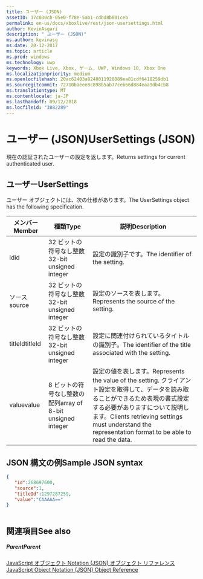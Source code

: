```yaml
---
title: ユーザー (JSON)
assetID: 17c030cb-05e0-f78e-5ab1-cdbd8b801ceb
permalink: en-us/docs/xboxlive/rest/json-usersettings.html
author: KevinAsgari
description: " ユーザー (JSON)"
ms.author: kevinasg
ms.date: 20-12-2017
ms.topic: article
ms.prod: windows
ms.technology: uwp
keywords: Xbox Live, Xbox, ゲーム, UWP, Windows 10, Xbox One
ms.localizationpriority: medium
ms.openlocfilehash: 20ac62403a8248011928089ea81cdf6418259db1
ms.sourcegitcommit: 72710baeee8c898b5ab77ceb66d884eaa9db4cb8
ms.translationtype: MT
ms.contentlocale: ja-JP
ms.lasthandoff: 09/12/2018
ms.locfileid: "3882289"
---
```

# <a name="usersettings-json"></a><span data-ttu-id="1da04-104">ユーザー (JSON)</span><span class="sxs-lookup"><span data-stu-id="1da04-104">UserSettings (JSON)</span></span>
<span data-ttu-id="1da04-105">現在の認証されたユーザーの設定を返します。</span><span class="sxs-lookup"><span data-stu-id="1da04-105">Returns settings for current authenticated user.</span></span> 
<a id="ID4EN"></a>

 
## <a name="usersettings"></a><span data-ttu-id="1da04-106">ユーザー</span><span class="sxs-lookup"><span data-stu-id="1da04-106">UserSettings</span></span>
 
<span data-ttu-id="1da04-107">ユーザー オブジェクトには、次の仕様があります。</span><span class="sxs-lookup"><span data-stu-id="1da04-107">The UserSettings object has the following specification.</span></span>
 
| <span data-ttu-id="1da04-108">メンバー</span><span class="sxs-lookup"><span data-stu-id="1da04-108">Member</span></span>| <span data-ttu-id="1da04-109">種類</span><span class="sxs-lookup"><span data-stu-id="1da04-109">Type</span></span>| <span data-ttu-id="1da04-110">説明</span><span class="sxs-lookup"><span data-stu-id="1da04-110">Description</span></span>| 
| --- | --- | --- | 
| <span data-ttu-id="1da04-111">id</span><span class="sxs-lookup"><span data-stu-id="1da04-111">id</span></span>| <span data-ttu-id="1da04-112">32 ビットの符号なし整数</span><span class="sxs-lookup"><span data-stu-id="1da04-112">32-bit unsigned integer</span></span>| <span data-ttu-id="1da04-113">設定の識別子です。</span><span class="sxs-lookup"><span data-stu-id="1da04-113">The identifier of the setting.</span></span>| 
| <span data-ttu-id="1da04-114">ソース</span><span class="sxs-lookup"><span data-stu-id="1da04-114">source</span></span>| <span data-ttu-id="1da04-115">32 ビットの符号なし整数</span><span class="sxs-lookup"><span data-stu-id="1da04-115">32-bit unsigned integer</span></span>| <span data-ttu-id="1da04-116">設定のソースを表します。</span><span class="sxs-lookup"><span data-stu-id="1da04-116">Represents the source of the setting.</span></span> | 
| <span data-ttu-id="1da04-117">titleId</span><span class="sxs-lookup"><span data-stu-id="1da04-117">titleId</span></span>| <span data-ttu-id="1da04-118">32 ビットの符号なし整数</span><span class="sxs-lookup"><span data-stu-id="1da04-118">32-bit unsigned integer</span></span>| <span data-ttu-id="1da04-119">設定に関連付けられているタイトルの識別子。</span><span class="sxs-lookup"><span data-stu-id="1da04-119">The identifier of the title associated with the setting.</span></span> | 
| <span data-ttu-id="1da04-120">value</span><span class="sxs-lookup"><span data-stu-id="1da04-120">value</span></span>| <span data-ttu-id="1da04-121">8 ビットの符号なし整数の配列</span><span class="sxs-lookup"><span data-stu-id="1da04-121">array of 8-bit unsigned integer</span></span>| <span data-ttu-id="1da04-122">設定の値を表します。</span><span class="sxs-lookup"><span data-stu-id="1da04-122">Represents the value of the setting.</span></span> <span data-ttu-id="1da04-123">クライアント設定を取得して、データを読み取ることができるため表現の書式設定する必要がありますについて説明します。</span><span class="sxs-lookup"><span data-stu-id="1da04-123">Clients retrieving settings must understand the representation format to be able to read the data.</span></span> | 
  
<a id="ID4EJC"></a>

 
## <a name="sample-json-syntax"></a><span data-ttu-id="1da04-124">JSON 構文の例</span><span class="sxs-lookup"><span data-stu-id="1da04-124">Sample JSON syntax</span></span>
 

```json
{
   "id":268697600,
   "source":1,
   "titleId":1297287259,
   "value":"CAAAAA=="
}
    
```

  
<a id="ID4ESC"></a>

 
## <a name="see-also"></a><span data-ttu-id="1da04-125">関連項目</span><span class="sxs-lookup"><span data-stu-id="1da04-125">See also</span></span>
 
<a id="ID4EUC"></a>

 
##### <a name="parent"></a><span data-ttu-id="1da04-126">Parent</span><span class="sxs-lookup"><span data-stu-id="1da04-126">Parent</span></span> 

[<span data-ttu-id="1da04-127">JavaScript オブジェクト Notation (JSON) オブジェクト リファレンス</span><span class="sxs-lookup"><span data-stu-id="1da04-127">JavaScript Object Notation (JSON) Object Reference</span></span>](atoc-xboxlivews-reference-json.md)

   